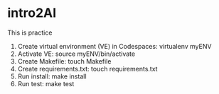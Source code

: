 # intro2AI
This is practice

1. Create virtual environment (VE) in Codespaces: virtualenv myENV
2. Activate VE: source myENV/bin/activate
3. Create Makefile: touch Makefile
4. Create requirements.txt: touch requirements.txt
5. Run install: make install
6. Run test: make test
